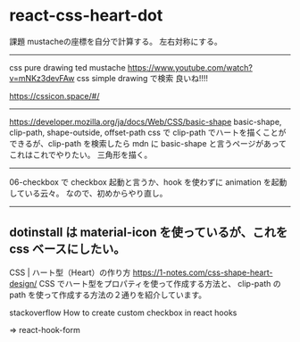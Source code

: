 # react-css-heart-dot
課題
mustacheの座標を自分で計算する。
左右対称にする。


---
css pure drawing
ted mustache
https://www.youtube.com/watch?v=mNKz3devFAw
css simple drawing
で検索
良いね!!!!

https://cssicon.space/#/

---

https://developer.mozilla.org/ja/docs/Web/CSS/basic-shape
basic-shape, clip-path, shape-outside, offset-path
css で clip-path でハートを描くことができるが、clip-path を検索したら mdn に basic-shape と言うページがあって
これはこれでやりたい。
三角形を描く。

---

06-checkbox で checkbox 起動と言うか、hook を使わずに animation を起動している云々。
なので、初めからやり直し。

---

## dotinstall は material-icon を使っているが、これを css ベースにしたい。

CSS | ハート型（Heart）の作り方
https://1-notes.com/css-shape-heart-design/
CSS でハート型をプロパティを使って作成する方法と、
clip-path の path を使って作成する方法の２通りを紹介しています。

stackoverflow
How to create custom checkbox in react hooks

=> react-hook-form
